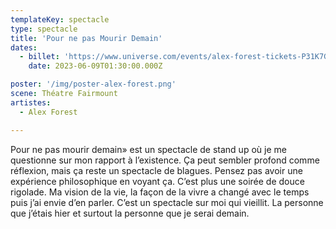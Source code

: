 ```yaml
---
templateKey: spectacle
type: spectacle
title: 'Pour ne pas Mourir Demain'
dates: 
  - billet: 'https://www.universe.com/events/alex-forest-tickets-P31K7G'
    date: 2023-06-09T01:30:00.000Z

poster: '/img/poster-alex-forest.png'
scene: Théatre Fairmount
artistes:
  - Alex Forest

---
```

Pour ne pas mourir demain» est un spectacle de stand up où je me questionne sur mon rapport à l’existence. Ça peut sembler profond comme réflexion, mais ça reste un spectacle de blagues. Pensez pas avoir une expérience philosophique en voyant ça. C’est plus une soirée de douce rigolade. Ma vision de la vie, la façon de la vivre a changé avec le temps puis j’ai envie d’en parler. C’est un spectacle sur moi qui vieillit. La personne que j’étais hier et surtout la personne que je serai demain.
